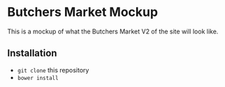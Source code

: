 # Butchers Market Mockup

This is a mockup of what the Butchers Market V2 of the site will look like.

## Installation

* `git clone` this repository
* `bower install`
